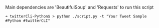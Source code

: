 Main dependencies are 'BeautifulSoup' and 'Requests' to run this script 

```
➜ twitterCli-Python$ > python ./script.py -t "Your Tweet Sample #Python #twitterCLI"

```
